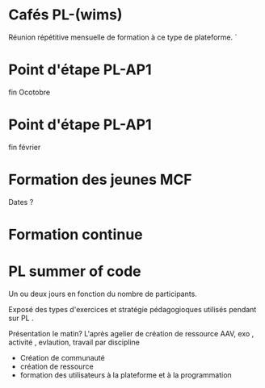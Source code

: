 

# Cafés PL-(wims)

Réunion répétitive mensuelle de formation à ce type de plateforme.
`


# Point d'étape PL-AP1 
fin Ocotobre 

# Point d'étape PL-AP1 

fin février 

# Formation des jeunes MCF

Dates ?

# Formation continue




# PL summer of code 

Un ou deux jours en fonction du nombre de participants.

Exposé des types d'exercices et stratégie pédagogioques utilisés pendant sur PL .

Présentation le matin?
L'après agelier de création de ressource AAV, exo , activité ,  evlaution,
travail par discipline 



- Création de communauté 
- création de ressource 
- formation des utilisateurs à la plateforme et à la programmation

